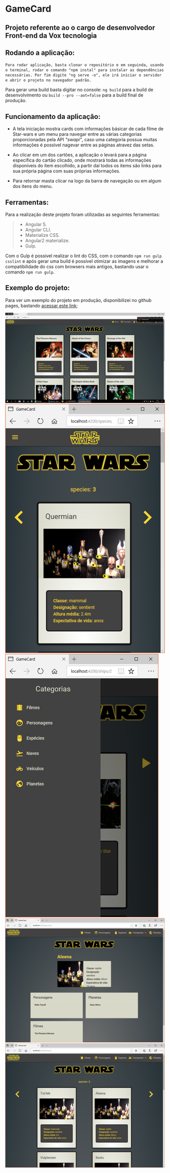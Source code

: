 # GameCard

## Projeto referente ao o cargo de desenvolvedor Front-end da Vox tecnologia

## Rodando a aplicação:

    Para rodar aplicação, basta clonar o repositório e em seguinda, usando o terminal, rodar o comando "npm instal" para instalar as dependências necessárias. Por fim digite "ng serve -o", ele irá iniciar o servidor e abrir o projeto no navegador padrão.

Para gerar uma build basta digitar no console: `ng build` para a build de desenvolvimento ou `build --pro --aot=false` para a build final de produção.


## Funcionamento da aplicação:
  * A tela iniciação mostra cards com informações básicar de cada filme de Star-wars e um menu para navegar entre as várias categorias proporcionadas pela API _"swapi"_, caso uma categoria possua muitas informações é possivel nagevar entre as páginas atravez das setas.
  
  * Ao clicar em um dos cartões, a aplicação o levará para a página específica do cartão clicado, onde mostrará todas as informações disponíveis do item escolhido, a partir daí todos os items são links para sua própria página com suas próprias informações.

  * Para retornar masta clicar na logo da barra de navegação ou em algum dos itens do menu.

## Ferramentas:
Para a realização deste projeto foram utilizadas as seguintes ferramentas:
> * Angular 5.  
> * Angular CLI.  
> * Materialize CSS.  
> * Angular2 materialize.  
> * Gulp.

Com o Gulp é possivel realizar o lint do CSS, com o comando `npm run gulp csslint` e após gerar uma build é possível otimizar as imagens e melhorar a compatibilidade do css com browsers mais antigos, bastando usar o comando `npm run gulp`.

## Exemplo do projeto:
Para ver um exemplo do projeto em produção, disponibilizei no github pages, bastando [acessar este link](https://vchastinet.github.io/SWcard-compendium/);

![mobile](/exemples/exemple.gif)
![mobile](/exemples/mobile1.PNG)
![mobile](/exemples/mobile2.PNG)
![mobile](/exemples/cards.PNG)
![mobile](/exemples/pages.PNG)
